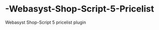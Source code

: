 -Webasyst-Shop-Script-5-Pricelist
=================================

Webasyst Shop-Script 5 pricelist plugin